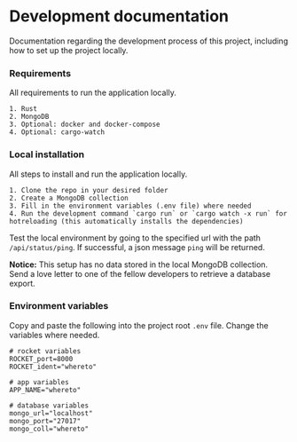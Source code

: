 # Development documentation

Documentation regarding the development process of this project, including how to set up the project locally.

### Requirements

All requirements to run the application locally.

```
1. Rust
2. MongoDB
3. Optional: docker and docker-compose
4. Optional: cargo-watch
```

### Local installation

All steps to install and run the application locally.

```
1. Clone the repo in your desired folder
2. Create a MongoDB collection
3. Fill in the environment variables (.env file) where needed
4. Run the development command `cargo run` or `cargo watch -x run` for hotreloading (this automatically installs the dependencies)
```

Test the local environment by going to the specified url with the path `/api/status/ping`. If successful, a json message `ping` will be returned.

**Notice:** This setup has no data stored in the local MongoDB collection. Send a love letter to one of the fellow developers to retrieve a database export.  

### Environment variables

Copy and paste the following into the project root `.env` file. Change the variables where needed.

```
# rocket variables
ROCKET_port=8000
ROCKET_ident="whereto"

# app variables
APP_NAME="whereto"

# database variables
mongo_url="localhost"
mongo_port="27017"
mongo_coll="whereto"
```
